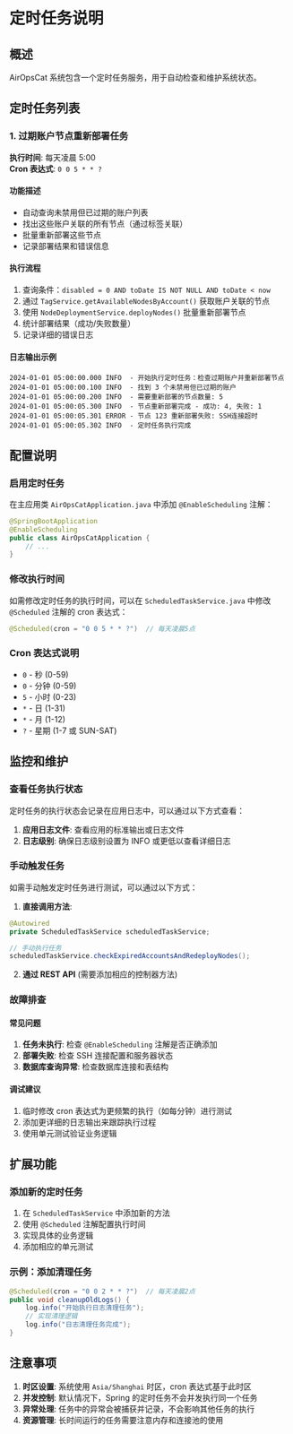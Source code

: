# 定时任务说明

## 概述

AirOpsCat 系统包含一个定时任务服务，用于自动检查和维护系统状态。

## 定时任务列表

### 1. 过期账户节点重新部署任务

**执行时间**: 每天凌晨 5:00  
**Cron 表达式**: `0 0 5 * * ?`

#### 功能描述
- 自动查询未禁用但已过期的账户列表
- 找出这些账户关联的所有节点（通过标签关联）
- 批量重新部署这些节点
- 记录部署结果和错误信息

#### 执行流程
1. 查询条件：`disabled = 0 AND toDate IS NOT NULL AND toDate < now`
2. 通过 `TagService.getAvailableNodesByAccount()` 获取账户关联的节点
3. 使用 `NodeDeploymentService.deployNodes()` 批量重新部署节点
4. 统计部署结果（成功/失败数量）
5. 记录详细的错误日志

#### 日志输出示例
```
2024-01-01 05:00:00.000 INFO  - 开始执行定时任务：检查过期账户并重新部署节点
2024-01-01 05:00:00.100 INFO  - 找到 3 个未禁用但已过期的账户
2024-01-01 05:00:00.200 INFO  - 需要重新部署的节点数量: 5
2024-01-01 05:00:05.300 INFO  - 节点重新部署完成 - 成功: 4, 失败: 1
2024-01-01 05:00:05.301 ERROR - 节点 123 重新部署失败: SSH连接超时
2024-01-01 05:00:05.302 INFO  - 定时任务执行完成
```

## 配置说明

### 启用定时任务
在主应用类 `AirOpsCatApplication.java` 中添加 `@EnableScheduling` 注解：

```java
@SpringBootApplication
@EnableScheduling
public class AirOpsCatApplication {
    // ...
}
```

### 修改执行时间
如需修改定时任务的执行时间，可以在 `ScheduledTaskService.java` 中修改 `@Scheduled` 注解的 cron 表达式：

```java
@Scheduled(cron = "0 0 5 * * ?")  // 每天凌晨5点
```

### Cron 表达式说明
- `0` - 秒 (0-59)
- `0` - 分钟 (0-59)  
- `5` - 小时 (0-23)
- `*` - 日 (1-31)
- `*` - 月 (1-12)
- `?` - 星期 (1-7 或 SUN-SAT)

## 监控和维护

### 查看任务执行状态
定时任务的执行状态会记录在应用日志中，可以通过以下方式查看：

1. **应用日志文件**: 查看应用的标准输出或日志文件
2. **日志级别**: 确保日志级别设置为 INFO 或更低以查看详细日志

### 手动触发任务
如需手动触发定时任务进行测试，可以通过以下方式：

1. **直接调用方法**:
```java
@Autowired
private ScheduledTaskService scheduledTaskService;

// 手动执行任务
scheduledTaskService.checkExpiredAccountsAndRedeployNodes();
```

2. **通过 REST API** (需要添加相应的控制器方法)

### 故障排查

#### 常见问题
1. **任务未执行**: 检查 `@EnableScheduling` 注解是否正确添加
2. **部署失败**: 检查 SSH 连接配置和服务器状态
3. **数据库查询异常**: 检查数据库连接和表结构

#### 调试建议
1. 临时修改 cron 表达式为更频繁的执行（如每分钟）进行测试
2. 添加更详细的日志输出来跟踪执行过程
3. 使用单元测试验证业务逻辑

## 扩展功能

### 添加新的定时任务
1. 在 `ScheduledTaskService` 中添加新的方法
2. 使用 `@Scheduled` 注解配置执行时间
3. 实现具体的业务逻辑
4. 添加相应的单元测试

### 示例：添加清理任务
```java
@Scheduled(cron = "0 0 2 * * ?")  // 每天凌晨2点
public void cleanupOldLogs() {
    log.info("开始执行日志清理任务");
    // 实现清理逻辑
    log.info("日志清理任务完成");
}
```

## 注意事项

1. **时区设置**: 系统使用 `Asia/Shanghai` 时区，cron 表达式基于此时区
2. **并发控制**: 默认情况下，Spring 的定时任务不会并发执行同一个任务
3. **异常处理**: 任务中的异常会被捕获并记录，不会影响其他任务的执行
4. **资源管理**: 长时间运行的任务需要注意内存和连接池的使用 